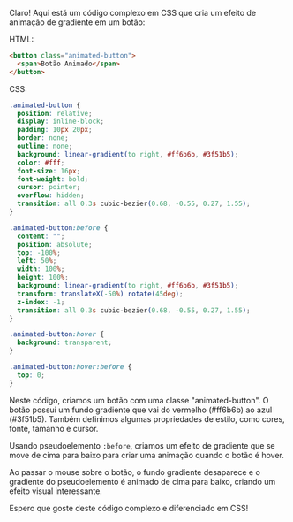 Claro! Aqui está um código complexo em CSS que cria um efeito de animação de gradiente em um botão:

HTML:

```html
<button class="animated-button">
  <span>Botão Animado</span>
</button>
```

CSS:

```css
.animated-button {
  position: relative;
  display: inline-block;
  padding: 10px 20px;
  border: none;
  outline: none;
  background: linear-gradient(to right, #ff6b6b, #3f51b5);
  color: #fff;
  font-size: 16px;
  font-weight: bold;
  cursor: pointer;
  overflow: hidden;
  transition: all 0.3s cubic-bezier(0.68, -0.55, 0.27, 1.55);
}

.animated-button:before {
  content: "";
  position: absolute;
  top: -100%;
  left: 50%;
  width: 100%;
  height: 100%;
  background: linear-gradient(to right, #ff6b6b, #3f51b5);
  transform: translateX(-50%) rotate(45deg);
  z-index: -1;
  transition: all 0.3s cubic-bezier(0.68, -0.55, 0.27, 1.55);
}

.animated-button:hover {
  background: transparent;
}

.animated-button:hover:before {
  top: 0;
}
```

Neste código, criamos um botão com uma classe "animated-button". O botão possui um fundo gradiente que vai do vermelho (#ff6b6b) ao azul (#3f51b5). Também definimos algumas propriedades de estilo, como cores, fonte, tamanho e cursor. 

Usando pseudoelemento `:before`, criamos um efeito de gradiente que se move de cima para baixo para criar uma animação quando o botão é hover. 

Ao passar o mouse sobre o botão, o fundo gradiente desaparece e o gradiente do pseudoelemento é animado de cima para baixo, criando um efeito visual interessante.

Espero que goste deste código complexo e diferenciado em CSS!